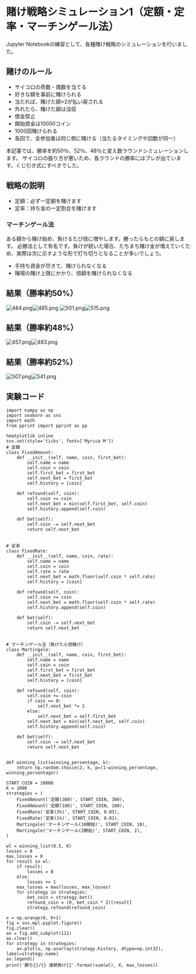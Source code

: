 <!--
id: a3bd89ff020503095ac2
url: https://qiita.com/tenmyo/items/a3bd89ff020503095ac2
created_at: 2018-01-07T18:57:26+09:00
updated_at: 2018-01-07T19:04:18+09:00
private: false
coediting: false
tags:
- Python
- シミュレーション
- Jupyter
- マーチンゲール法
team: null
-->

# 賭け戦略シミュレーション1（定額・定率・マーチンゲール法）

Jupyter Notebookの練習として、各種賭け戦略のシミュレーションを行いました。

## 賭けのルール

- サイコロの奇数・偶数を当てる
- 好きな額を事前に賭けられる
- 当たれば、賭けた額×2が払い戻される
- 外れたら、賭けた額は没収
- 借金禁止
- 開始資金は10000コイン
- 1000回賭けられる
- 各回で、全参加者は同じ側に賭ける（当たるタイミングや回数が同一）

本記事では、勝率を約50％、52％、48％と変え数ラウンドシミュレーションします。
サイコロの振り方が悪いため、各ラウンドの勝率にはブレが出ています。くじ引き式にすべきでした。

## 戦略の説明

- 定額：必ず一定額を賭けます
- 定率：持ち金の一定割合を賭けます

### マーチンゲール法

ある額から賭け始め、負けるたび倍に増やします。勝ったらもとの額に戻します。
必勝法として有名です。負けが続いた場合、たちまち賭け金が増えていくため、実際は次に示すような形で打ち切りとなることが多いでしょう。

- 手持ち資金が尽きて、賭けられなくなる
- 賭場の賭け上限にかかり、倍額を賭けられなくなる

## 結果（勝率約50%）
![484.png](https://qiita-image-store.s3.amazonaws.com/0/142637/85e9ced5-4c8d-bddc-2410-460bff336e10.png)![485.png](https://qiita-image-store.s3.amazonaws.com/0/142637/591a8744-ce40-3060-e818-bb71b72d6996.png)
![501.png](https://qiita-image-store.s3.amazonaws.com/0/142637/5adac7e2-a2ec-a3ef-983f-b5827ae01eba.png)![515.png](https://qiita-image-store.s3.amazonaws.com/0/142637/d99f0cad-8b5b-d5d2-94c3-7aeec4723f98.png)


## 結果（勝率約48%）
![457.png](https://qiita-image-store.s3.amazonaws.com/0/142637/5544ecc4-991d-6158-09b1-bff9e44e8cd7.png)![483.png](https://qiita-image-store.s3.amazonaws.com/0/142637/8c51a97d-16a0-7b1a-41ba-673939db70fe.png)

## 結果（勝率約52%）
![507.png](https://qiita-image-store.s3.amazonaws.com/0/142637/c6b7ce5a-f0b1-1f7d-21ab-5b25948a7f85.png)![541.png](https://qiita-image-store.s3.amazonaws.com/0/142637/0a7bb44e-e5bd-9c91-cdf2-33717d9c62d0.png)

## 実験コード

```python:
import numpy as np
import seaborn as sns
import math
from pprint import pprint as pp

%matplotlib inline
sns.set(style='ticks', font=['Myrica M'])
# 定額
class FixedAmount:
    def __init__(self, name, coin, first_bet):
        self.name = name
        self.coin = coin
        self.first_bet = first_bet
        self.next_bet = first_bet
        self.history = [coin]

    def refound(self, coin):
        self.coin += coin
        self.next_bet = min(self.first_bet, self.coin)
        self.history.append(self.coin)

    def bet(self):
        self.coin -= self.next_bet
        return self.next_bet


# 定率
class FixedRate:
    def __init__(self, name, coin, rate):
        self.name = name
        self.coin = coin
        self.rate = rate
        self.next_bet = math.floor(self.coin * self.rate)
        self.history = [coin]

    def refound(self, coin):
        self.coin += coin
        self.next_bet = math.floor(self.coin * self.rate)
        self.history.append(self.coin)

    def bet(self):
        self.coin -= self.next_bet
        return self.next_bet


# マーチンゲール法（負けたら倍賭け）
class Martingale:
    def __init__(self, name, coin, first_bet):
        self.name = name
        self.coin = coin
        self.first_bet = first_bet
        self.next_bet = first_bet
        self.history = [coin]

    def refound(self, coin):
        self.coin += coin
        if coin == 0:
            self.next_bet *= 2
        else:
            self.next_bet = self.first_bet
        self.next_bet = min(self.next_bet, self.coin)
        self.history.append(self.coin)

    def bet(self):
        self.coin -= self.next_bet
        return self.next_bet


def winning_list(winning_persentage, k):
    return np.random.choice(2, k, p=(1-winning_persentage, winning_persentage))

START_COIN = 10000
K = 1000
strategies = (
    FixedAmount('定額(300)', START_COIN, 300),
    FixedAmount('定額(100)', START_COIN, 100),
    FixedRate('定率(3%)', START_COIN, 0.03),
    FixedRate('定率(1%)', START_COIN, 0.01),
    Martingale('マーチンゲール(10開始)', START_COIN, 10),
    Martingale('マーチンゲール(2開始)', START_COIN, 2),
)

wl = winning_list(0.5, K)
losses = 0
max_losses = 0
for result in wl:
    if result:
        losses = 0
    else:
        losses += 1
    max_losses = max(losses, max_losses)
    for strategy in strategies:
        bet_coin = strategy.bet()
        refound_coin = (0, bet_coin * 2)[result]
        strategy.refound(refound_coin)

x = np.arange(0, K+1)
fig = sns.mpl.pyplot.figure()
fig.clear()
ax = fig.add_subplot(111)
ax.clear()
for strategy in strategies:
    ax.plot(x, np.asarray(strategy.history, dtype=np.int32), label=strategy.name)
ax.legend()
print('勝ち{}/{} 連続負け{}'.format(sum(wl), K, max_losses))
```
